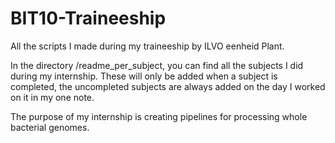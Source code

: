 # BIT10-Traineeship
All the scripts I made during my traineeship by ILVO eenheid Plant. 

In the directory /readme_per_subject, you can find all the subjects I did during my internship. 
These will only be added when a subject is completed, the uncompleted subjects are always added on the day I worked on it in my one note. 

The purpose of my internship is creating pipelines for processing whole bacterial genomes. 
